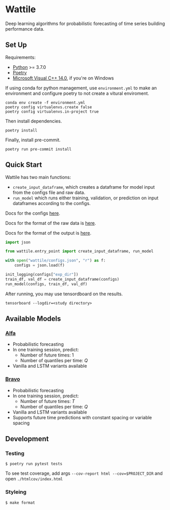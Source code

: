 Wattile
====

Deep learning algorithms for probabilistic forecasting of time series building performance data.

Set Up
----

Requirements:
- [Python](https://www.python.org/downloads/) >= 3.7.0
- [Poetry](https://python-poetry.org/docs/#installation)
- [Microsoft Visual C++ 14.0](https://visualstudio.microsoft.com/visual-cpp-build-tools/), if you're on Windows

If using conda for python management, use `environment.yml` to make an environment and configure poetry to not create a vitural enviroment.
```
conda env create -f environment.yml
poetry config virtualenvs.create false
poetry config virtualenvs.in-project true
```
Then install dependencies.
```
poetry install
```

Finally, install pre-commit.
```
poetry run pre-commit install
```

Quick Start
----

Wattile has two main functions:
- `create_input_dataframe`, which creates a dataframe for model input from the configs file and raw data.
- `run_model` which runs either training, validation, or prediction on input dataframes according to the configs.

Docs for the configs [here](./docs/Configs.md).

Docs for the format of the raw data is [here](./docs/Data_configs.md).

Docs for the format of the output is [here](./docs/Output.md).

```py
import json 

from wattile.entry_point import create_input_dataframe, run_model

with open("wattile/configs.json", "r") as f:
    configs = json.load(f)

init_logging(configs["exp_dir"])  
train_df, val_df = create_input_dataframe(configs)
run_model(configs, train_df, val_df)
```

After running, you may use tensordboard on the results.

```
tensorboard --logdir=<study directory>
```

Available Models
----
### [Alfa](./wattile/models/alfa_model.py)

* Probabilistic forecasting 
* In one training session, predict:
    * Number of future times: 1
    * Number of quantiles per time: *Q*
* Vanilla and LSTM variants available

### [Bravo](./wattile/models/bravo_model.py)

* Probabilistic forecasting 
* In one training session, predict:
    * Number of future times: *T*
    * Number of quantiles per time: *Q*
* Vanilla and LSTM variants available
* Supports future time predictions with constant spacing or variable spacing 

Development
----

### Testing
```
$ poetry run pytest tests
```
To see test coverage, add args `--cov-report html --cov=$PROJECT_DIR` and open `./htmlcov/index.html`

### Styleing
```sh
$ make format
```
